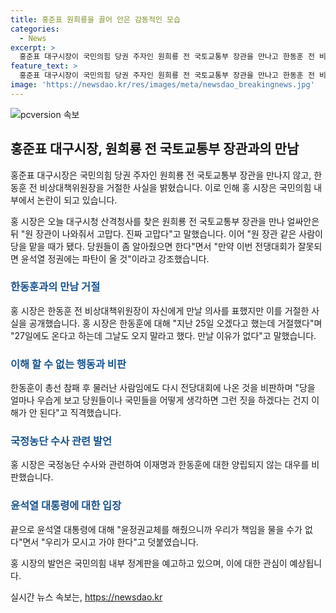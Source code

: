```yaml
---
title: 홍준표 원희룡을 끌어 안은 감동적인 모습
categories:
  - News
excerpt: >
  홍준표 대구시장이 국민의힘 당권 주자인 원희룡 전 국토교통부 장관을 만나고 한동훈 전 비상대책위원장을 거절한 이유를 공개했습니다. 홍 시장은 원 장관과의 만남에 감사하다며 당 대표 선거에 원 장관이 맡을 때가 됐다고 강조했으며 지난 25일 오겠다고 했던 한동훈에 대해선 만날 이유가 없다고 밝혔습니다. 또한 국정농단 수사와 관련해 이재명과 한동훈의 대우를 비교하며 윤석열 대통령에 대한 책임론을 제기했습니다.
feature_text: >
  홍준표 대구시장이 국민의힘 당권 주자인 원희룡 전 국토교통부 장관을 만나고 한동훈 전 비상대책위원장을 거절한 이유를 공개했습니다. 홍 시장은 원 장관과의 만남에 감사하다며 당 대표 선거에 원 장관이 맡을 때가 됐다고 강조했으며 지난 25일 오겠다고 했던 한동훈에 대해선 만날 이유가 없다고 밝혔습니다. 또한 국정농단 수사와 관련해 이재명과 한동훈의 대우를 비교하며 윤석열 대통령에 대한 책임론을 제기했습니다.
image: 'https://newsdao.kr/res/images/meta/newsdao_breakingnews.jpg'
---
```


<p><img src="https://newsdao.kr/res/images/meta/newsdao_breakingnews.jpg" alt="pcversion 속보" /></p>

<h2 data-ke-size="size26">홍준표 대구시장, 원희룡 전 국토교통부 장관과의 만남</h2>

<p>홍준표 대구시장은 국민의힘 당권 주자인 원희룡 전 국토교통부 장관을 만나지 않고, 한동훈 전 비상대책위원장을 거절한 사실을 밝혔습니다. 이로 인해 홍 시장은 국민의힘 내부에서 논란이 되고 있습니다. </p>

<p data-ke-size="size16">홍 시장은 오늘 대구시청 산격청사를 찾은 원희룡 전 국토교통부 장관을 만나 얼싸안은 뒤 "원 장관이 나와줘서 고맙다. 진짜 고맙다"고 말했습니다. 이어 "원 장관 같은 사람이 당을 맡을 때가 됐다. 당원들이 좀 알아줬으면 한다"면서 "만약 이번 전댕대회가 잘못되면 윤석열 정권에는 파탄이 올 것"이라고 강조했습니다.</p>

<h3><b><span style="color: #1a5490;">한동훈과의 만남 거절</span></b></h3>

<p>홍 시장은 한동훈 전 비상대책위원장이 자신에게 만날 의사를 표했지만 이를 거절한 사실을 공개했습니다. 홍 시장은 한동훈에 대해 "지난 25일 오겠다고 했는데 거절했다"며 "27일에도 온다고 하는데 그날도 오지 말라고 했다. 만날 이유가 없다"고 말했습니다.</p>

<h3><b><span style="color: #1a5490;">이해 할 수 없는 행동과 비판</span></b></h3>

<p>한동훈이 총선 참패 후 물러난 사람임에도 다시 전당대회에 나온 것을 비판하며 "당을 얼마나 우습게 보고 당원들이나 국민들을 어떻게 생각하면 그런 짓을 하겠다는 건지 이해가 안 된다"고 직격했습니다.</p>

<h3><b><span style="color: #1a5490;">국정농단 수사 관련 발언</span></b></h3>

<p>홍 시장은 국정농단 수사와 관련하여 이재명과 한동훈에 대한 양립되지 않는 대우를 비판했습니다.</p>

<h3><b><span style="color: #1a5490;">윤석열 대통령에 대한 입장</span></b></h3>

<p>끝으로 윤석열 대통령에 대해 "윤정권교체를 해줬으니까 우리가 책임을 물을 수가 없다"면서 "우리가 모시고 가야 한다"고 덧붙였습니다. </p>

<p>홍 시장의 발언은 국민의힘 내부 정계판을 예고하고 있으며, 이에 대한 관심이 예상됩니다.</p>
실시간 뉴스 속보는, <a href="https://newsdao.kr" rel="dofollow">https://newsdao.kr</a>


